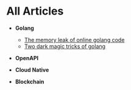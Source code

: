 <html>
  <head>
    <meta name="baidu-site-verification" content="code-6yO6CSiVhx" />
  </head>
  <body>
    
  </body>
</html>

# All Articles

*  **Golang**
    * [The memory leak of online golang code](https://github.com/sysvm/sysvm.github.io/blob/master/src/Golang/memory_leak_online.md)
    * [Two dark magic tricks of golang](https://github.com/sysvm/sysvm.github.io/blob/master/src/Golang/two_dark_magic_tricks.md)

*  **OpenAPI**

*  **Cloud Native**

*  **Blockchain**